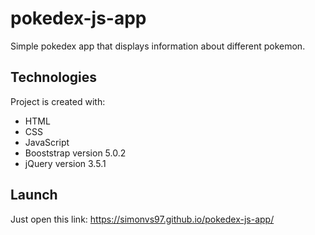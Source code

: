 # pokedex-js-app

Simple pokedex app that displays information about different pokemon.

## Technologies
Project is created with:
* HTML
* CSS
* JavaScript
* Booststrap version 5.0.2
* jQuery version 3.5.1

## Launch
Just open this link: https://simonvs97.github.io/pokedex-js-app/
